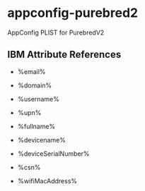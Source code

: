 # appconfig-purebred2
AppConfig PLIST for PurebredV2

## IBM Attribute References

- %email%

- %domain%

- %username%

- %upn%

- %fullname%

- %devicename%

- %deviceSerialNumber%

- %csn%

- %wifiMacAddress%
